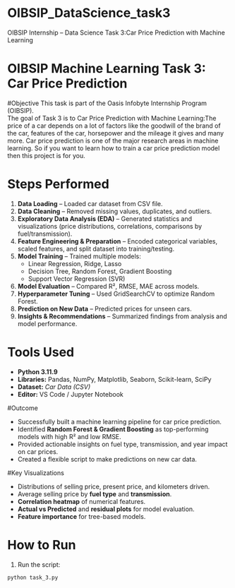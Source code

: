 # OIBSIP_DataScience_task3
OIBSIP Internship – Data Science Task 3:Car Price Prediction with Machine Learning
# OIBSIP Machine Learning Task 3: Car Price Prediction

#Objective
This task is part of the Oasis Infobyte Internship Program (OIBSIP).  
The goal of Task 3 is to Car Price Prediction with Machine Learning:The price of a car depends on a lot of factors like the goodwill of the brand of the car,
features of the car, horsepower and the mileage it gives and many more. Car price
prediction is one of the major research areas in machine learning. So if you want to learn
how to train a car price prediction model then this project is for you.



# Steps Performed
1. **Data Loading** – Loaded car dataset from CSV file.
2. **Data Cleaning** – Removed missing values, duplicates, and outliers.
3. **Exploratory Data Analysis (EDA)** – Generated statistics and visualizations (price distributions, correlations, comparisons by fuel/transmission).
4. **Feature Engineering & Preparation** – Encoded categorical variables, scaled features, and split dataset into training/testing.
5. **Model Training** – Trained multiple models:
   - Linear Regression, Ridge, Lasso
   - Decision Tree, Random Forest, Gradient Boosting
   - Support Vector Regression (SVR)
6. **Model Evaluation** – Compared R², RMSE, MAE across models.
7. **Hyperparameter Tuning** – Used GridSearchCV to optimize Random Forest.
8. **Prediction on New Data** – Predicted prices for unseen cars.
9. **Insights & Recommendations** – Summarized findings from analysis and model performance.

# Tools Used
- **Python 3.11.9**  
- **Libraries:** Pandas, NumPy, Matplotlib, Seaborn, Scikit-learn, SciPy  
- **Dataset:** *Car Data (CSV)*  
- **Editor:** VS Code / Jupyter Notebook  

#Outcome
- Successfully built a machine learning pipeline for car price prediction.
- Identified **Random Forest & Gradient Boosting** as top-performing models with high R² and low RMSE.
- Provided actionable insights on fuel type, transmission, and year impact on car prices.
- Created a flexible script to make predictions on new car data.

#Key Visualizations
- Distributions of selling price, present price, and kilometers driven.  
- Average selling price by **fuel type** and **transmission**.  
- **Correlation heatmap** of numerical features.  
- **Actual vs Predicted** and **residual plots** for model evaluation.  
- **Feature importance** for tree-based models.  

# How to Run
1. Run the script:
```bash
python task_3.py


